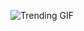 ![Trending GIF](https://media2.giphy.com/media/v1.Y2lkPThiYjIxNzcyYWh4bzFleWh3Y2owbXR3ZzdjYmxmNDF6aWMzeXZrbXJudGVpZGpxcCZlcD12MV9naWZzX3NlYXJjaCZjdD1n/wQAbcl6iDnawokpLj9/giphy.gif)
